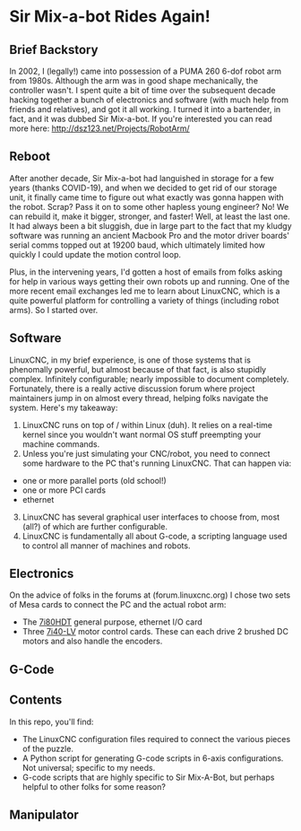# Sir Mix-a-bot Rides Again!

## Brief Backstory

In 2002, I (legally!) came into possession of a PUMA 260 6-dof robot arm from 1980s. Although the arm was in good shape mechanically, the controller wasn't. I spent quite a bit of time over the subsequent decade hacking together a bunch of electronics and software (with much help from friends and relatives), and got it all working. I turned it into a bartender, in fact, and it was dubbed Sir Mix-a-bot. If you're interested you can read more here: http://dsz123.net/Projects/RobotArm/

## Reboot

After another decade, Sir Mix-a-bot had languished in storage for a few years (thanks COVID-19), and when we decided to get rid of our storage unit, it finally came time to figure out what exactly was gonna happen with the robot. Scrap? Pass it on to some other hapless young engineer? No! We can rebuild it, make it bigger, stronger, and faster! Well, at least the last one. It had always been a bit sluggish, due in large part to the fact that my kludgy software was running an ancient Macbook Pro and the motor driver boards' serial comms topped out at 19200 baud, which ultimately limited how quickly I could update the motion control loop.

Plus, in the intervening years, I'd gotten a host of emails from folks asking for help in various ways getting their own robots up and running. One of the more recent email exchanges led me to learn about LinuxCNC, which is a quite powerful platform for controlling a variety of things (including robot arms). So I started over.

## Software

LinuxCNC, in my brief experience, is one of those systems that is phenomally powerful, but almost because of that fact, is also stupidly complex. Infinitely configurable; nearly impossible to document completely. Fortunately, there is a really active discussion forum where project maintainers jump in on almost every thread, helping folks navigate the system. Here's my takeaway:

1. LinuxCNC runs on top of / within Linux (duh). It relies on a real-time kernel since you wouldn't want normal OS stuff preempting your machine commands.
2. Unless you're just simulating your CNC/robot, you need to connect some hardware to the PC that's running LinuxCNC. That can happen via:
  - one or more parallel ports (old school!)
  - one or more PCI cards
  - ethernet
3. LinuxCNC has several graphical user interfaces to choose from, most (all?) of which are further configurable.
4. LinuxCNC is fundamentally all about G-code, a scripting language used to control all manner of machines and robots.

## Electronics

On the advice of folks in the forums at (forum.linuxcnc.org) I chose two sets of Mesa cards to connect the PC and the actual robot arm:
- The [7i80HDT]() general purpose, ethernet I/O card
- Three [7i40-LV]() motor control cards. These can each drive 2 brushed DC motors and also handle the encoders.

## G-Code

## Contents

In this repo, you'll find:
- The LinuxCNC configuration files required to connect the various pieces of the puzzle.
- A Python script for generating G-code scripts in 6-axis configurations. Not universal; specific to my needs.
- G-code scripts that are highly specific to Sir Mix-A-Bot, but perhaps helpful to other folks for some reason?

## Manipulator


